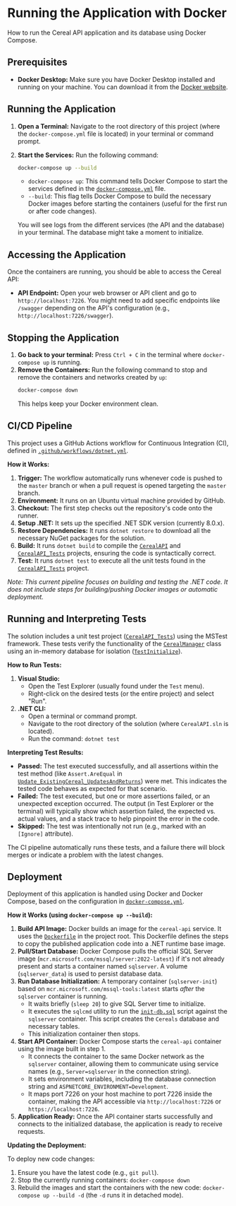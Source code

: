 
# Running the Application with Docker

How to run the Cereal API application and its database using Docker Compose.

## Prerequisites

*   **Docker Desktop:** Make sure you have Docker Desktop installed and running on your machine. You can download it from the [Docker website](https://www.docker.com/products/docker-desktop/).

## Running the Application

1.  **Open a Terminal:** Navigate to the root directory of this project (where the `docker-compose.yml` file is located) in your terminal or command prompt.
2.  **Start the Services:** Run the following command:
    ````bash
    docker-compose up --build
    ````
    *   `docker-compose up`: This command tells Docker Compose to start the services defined in the [`docker-compose.yml`](c:\Users\Martin\source\repos\Thyge123\Spac-uge-8-DevOps\docker-compose.yml) file.
    *   `--build`: This flag tells Docker Compose to build the necessary Docker images before starting the containers (useful for the first run or after code changes).

    You will see logs from the different services (the API and the database) in your terminal. The database might take a moment to initialize.

## Accessing the Application

Once the containers are running, you should be able to access the Cereal API:

*   **API Endpoint:** Open your web browser or API client and go to `http://localhost:7226`. You might need to add specific endpoints like `/swagger` depending on the API's configuration (e.g., `http://localhost:7226/swagger`).

## Stopping the Application

1.  **Go back to your terminal:** Press `Ctrl + C` in the terminal where `docker-compose up` is running.
2.  **Remove the Containers:** Run the following command to stop and remove the containers and networks created by `up`:
    ````bash
    docker-compose down
    ````
    This helps keep your Docker environment clean.

## CI/CD Pipeline

This project uses a GitHub Actions workflow for Continuous Integration (CI), defined in [`.github/workflows/dotnet.yml`](c:\Users\Martin\source\repos\Thyge123\Spac-uge-8-DevOps\.github\workflows\dotnet.yml).

**How it Works:**

1.  **Trigger:** The workflow automatically runs whenever code is pushed to the `master` branch or when a pull request is opened targeting the `master` branch.
2.  **Environment:** It runs on an Ubuntu virtual machine provided by GitHub.
3.  **Checkout:** The first step checks out the repository's code onto the runner.
4.  **Setup .NET:** It sets up the specified .NET SDK version (currently 8.0.x).
5.  **Restore Dependencies:** It runs `dotnet restore` to download all the necessary NuGet packages for the solution.
6.  **Build:** It runs `dotnet build` to compile the [`CerealAPI`](c:\Users\Martin\source\repos\Thyge123\Spac-uge-8-DevOps\CerealAPI\CerealAPI.csproj) and [`CerealAPI_Tests`](c:\Users\Martin\source\repos\Thyge123\Spac-uge-8-DevOps\CerealAPI_Tests\CerealAPI_Tests.csproj) projects, ensuring the code is syntactically correct.
7.  **Test:** It runs `dotnet test` to execute all the unit tests found in the [`CerealAPI_Tests`](c:\Users\Martin\source\repos\Thyge123\Spac-uge-8-DevOps\CerealAPI_Tests\CerealAPI_Tests.csproj) project.

*Note: This current pipeline focuses on building and testing the .NET code. It does not include steps for building/pushing Docker images or automatic deployment.*

## Running and Interpreting Tests

The solution includes a unit test project ([`CerealAPI_Tests`](c:\Users\Martin\source\repos\Thyge123\Spac-uge-8-DevOps\CerealAPI_Tests\CerealAPI_Tests.csproj)) using the MSTest framework. These tests verify the functionality of the [`CerealManager`](c:\Users\Martin\source\repos\Thyge123\Spac-uge-8-DevOps\CerealAPI\Manager\CerealManager.cs) class using an in-memory database for isolation ([`TestInitialize`](c:\Users\Martin\source\repos\Thyge123\Spac-uge-8-DevOps\CerealAPI_Tests\Test1.cs)).

**How to Run Tests:**

1.  **Visual Studio:**
    *   Open the Test Explorer (usually found under the `Test` menu).
    *   Right-click on the desired tests (or the entire project) and select "Run".
2.  **.NET CLI:**
    *   Open a terminal or command prompt.
    *   Navigate to the root directory of the solution (where `CerealAPI.sln` is located).
    *   Run the command: `dotnet test`

**Interpreting Test Results:**

*   **Passed:** The test executed successfully, and all assertions within the test method (like `Assert.AreEqual` in [`Update_ExistingCereal_UpdatesAndReturns`](c:\Users\Martin\source\repos\Thyge123\Spac-uge-8-DevOps\CerealAPI_Tests\Test1.cs)) were met. This indicates the tested code behaves as expected for that scenario.
*   **Failed:** The test executed, but one or more assertions failed, or an unexpected exception occurred. The output (in Test Explorer or the terminal) will typically show which assertion failed, the expected vs. actual values, and a stack trace to help pinpoint the error in the code.
*   **Skipped:** The test was intentionally not run (e.g., marked with an `[Ignore]` attribute).

The CI pipeline automatically runs these tests, and a failure there will block merges or indicate a problem with the latest changes.

## Deployment

Deployment of this application is handled using Docker and Docker Compose, based on the configuration in [`docker-compose.yml`](c:\Users\Martin\source\repos\Thyge123\Spac-uge-8-DevOps\docker-compose.yml).

**How it Works (using `docker-compose up --build`):**

1.  **Build API Image:** Docker builds an image for the `cereal-api` service. It uses the [`Dockerfile`](c:\Users\Martin\source\repos\Thyge123\Spac-uge-8-DevOps\Dockerfile) in the project root. This Dockerfile defines the steps to copy the published application code into a .NET runtime base image.
2.  **Pull/Start Database:** Docker Compose pulls the official SQL Server image (`mcr.microsoft.com/mssql/server:2022-latest`) if it's not already present and starts a container named `sqlserver`. A volume (`sqlserver_data`) is used to persist database data.
3.  **Run Database Initialization:** A temporary container (`sqlserver-init`) based on `mcr.microsoft.com/mssql-tools:latest` starts *after* the `sqlserver` container is running.
    *   It waits briefly (`sleep 20`) to give SQL Server time to initialize.
    *   It executes the `sqlcmd` utility to run the [`init-db.sql`](c:\Users\Martin\source\repos\Thyge123\Spac-uge-8-DevOps\init-scripts\init-db.sql) script against the `sqlserver` container. This script creates the `Cereals` database and necessary tables.
    *   This initialization container then stops.
4.  **Start API Container:** Docker Compose starts the `cereal-api` container using the image built in step 1.
    *   It connects the container to the same Docker network as the `sqlserver` container, allowing them to communicate using service names (e.g., `Server=sqlserver` in the connection string).
    *   It sets environment variables, including the database connection string and `ASPNETCORE_ENVIRONMENT=Development`.
    *   It maps port 7226 on your host machine to port 7226 inside the container, making the API accessible via `http://localhost:7226` or `https://localhost:7226`.
5.  **Application Ready:** Once the API container starts successfully and connects to the initialized database, the application is ready to receive requests.

**Updating the Deployment:**

To deploy new code changes:

1.  Ensure you have the latest code (e.g., `git pull`).
2.  Stop the currently running containers: `docker-compose down`
3.  Rebuild the images and start the containers with the new code: `docker-compose up --build -d` (the `-d` runs it in detached mode).
